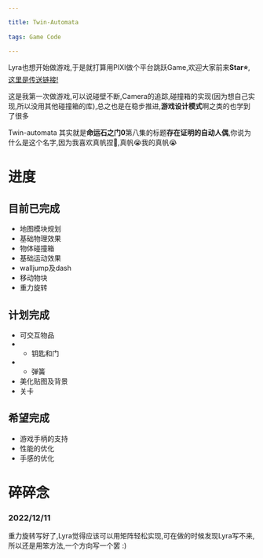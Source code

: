 ```yaml
---

title: Twin-Automata
    
tags: Game Code
    
---
```


Lyra也想开始做游戏,于是就打算用PIXI做个平台跳跃Game,欢迎大家前来**Star⭐️**,[这里是传送链接!](https://github.com/lyra-planet/Twin-Automata)

<!-- mid -->

这是我第一次做游戏,可以说碰壁不断,Camera的追踪,碰撞箱的实现(因为想自己实现,所以没用其他碰撞箱的库),总之也是在稳步推进,**游戏设计模式**啊之类的也学到了很多

<!-- end -->

Twin-automata 其实就是**命运石之门0**第八集的标题**存在证明的自动人偶**,你说为什么是这个名字,因为我喜欢真帆捏🤤,真帆😭我的真帆😭

# 进度

## **目前已完成**

- 地图模块规划
- 基础物理效果
- 物体碰撞箱
- 基础运动效果
- walljump及dash
- 移动物块
- 重力旋转
## **计划完成**

- 可交互物品
- - 钥匙和门
- - 弹簧
- 美化贴图及背景
- 关卡

## **希望完成**

- 游戏手柄的支持
- 性能的优化
- 手感的优化

# 碎碎念

### 2022/12/11
重力旋转写好了,Lyra觉得应该可以用矩阵轻松实现,可在做的时候发现Lyra写不来,所以还是用笨方法,一个方向写一个罢 :)
